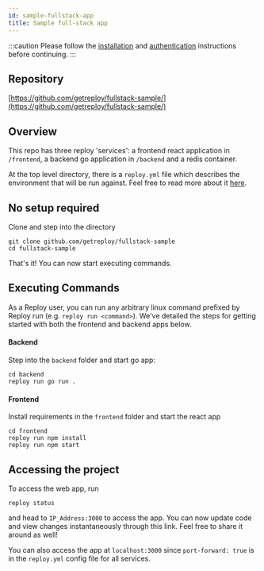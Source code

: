 ```yaml
---
id: sample-fullstack-app
title: Sample full-stack app
---
```


:::caution
Please follow the [installation](installation.md) and [authentication](getting-started.md) instructions before continuing.
:::

## Repository

[https://github.com/getreploy/fullstack-sample/](https://github.com/getreploy/fullstack-sample/)

## Overview

This repo has three reploy 'services': a frontend react application in `/frontend`, a backend go application in `/backend` and a redis container.

At the top level directory, there is a `reploy.yml` file which describes the environment that will be run against. Feel free to read more about it [here](project-setup.md).

## No setup required

Clone and step into the directory
```
git clone github.com/getreploy/fullstack-sample
cd fullstack-sample
```

That's it! You can now start executing commands.

## Executing Commands

As a Reploy user, you can run any arbitrary linux command prefixed by Reploy run (e.g. `reploy run <command>`). We've detailed the steps for getting started with both the frontend and backend apps below.

#### Backend

Step into the `backend` folder and start go app:
```
cd backend
reploy run go run .
```

#### Frontend

Install requirements in the `frontend` folder and start the react app
```
cd frontend
reploy run npm install
reploy run npm start
```

## Accessing the project

To access the web app, run

```
reploy status
```

and head to `IP_Address:3000` to access the app. You can now update code and view changes instantaneously through this link. Feel free to share it around as well!

You can also access the app at `localhost:3000` since `port-forward: true` is in the `reploy.yml` config file for all services. 